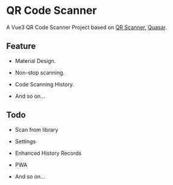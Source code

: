 # QR Code Scanner

A Vue3 QR Code Scanner Project based on [QR Scanner](https://github.com/nimiq/qr-scanner), [Quasar](https://quasar.dev).

## Feature

- Material Design.

- Non-stop scanning.

- Code Scanning History.

- And so on...

## Todo

- Scan from library

- Settings

- Enhanced History Records

- PWA

- And so on...